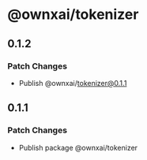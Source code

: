 # @ownxai/tokenizer

## 0.1.2

### Patch Changes

- Publish @ownxai/tokenizer@0.1.1

## 0.1.1

### Patch Changes

- Publish package @ownxai/tokenizer
